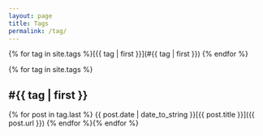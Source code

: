 ```yaml
---
layout: page
title: Tags
permalink: /tag/
---
```

{% for tag in site.tags %}[{{ tag | first }}](#{{ tag | first }}) {% endfor %}

{% for tag in site.tags %}
<h2><a name="{{ tag | first }}">#{{ tag | first }}</a></h2>

{% for post in tag.last %}
<span class="pull-right">{{ post.date | date_to_string }}</span>[{{ post.title }}]({{ post.url }})
{% endfor %}{% endfor %}
